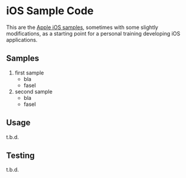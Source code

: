 iOS Sample Code
=============

This are the [Apple iOS samples][apple], sometimes with some slightly modifications,
as a starting point for a personal training developing iOS applications.

Samples
-------
1. first sample
   * bla
   * fasel
2. second sample
   * bla
   * fasel

Usage
-----
t.b.d.

Testing
-------
t.b.d.

[apple]: http://developer.apple.com/library/ios/

